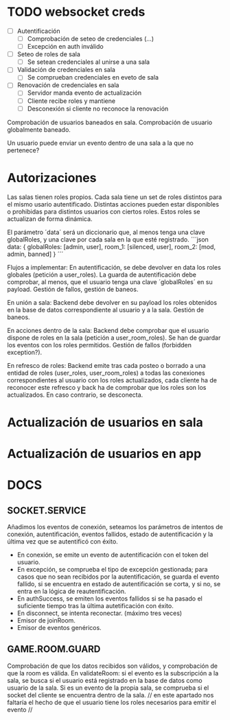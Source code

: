 # TODO websocket creds

- [ ] Autentificación
    - [ ] Comprobación de seteo de credenciales (...)
    - [ ] Excepción en auth inválido

- [ ] Seteo de roles de sala
    - [ ] Se setean credenciales al unirse a una sala
- [ ] Validación de credenciales en sala
    - [ ] Se comprueban credenciales en eveto de sala
- [ ] Renovación de credenciales en sala
    - [ ] Servidor manda evento de actualización
    - [ ] Cliente recibe roles y mantiene
    - [ ] Desconexión si cliente no reconoce la renovación

Comprobación de usuarios baneados en sala.
Comprobación de usuario globalmente baneado.

Un usuario puede enviar un evento dentro de una sala a la que no pertenece?

# Autorizaciones
Las salas tienen roles propios. Cada sala tiene un set de roles distintos para el mismo usario autentificado. Distintas acciones pueden estar disponibles o prohibidas para distintos usuarios con ciertos roles. Estos roles se actualizan de forma dinámica.

El parámetro ´data´ será un diccionario que, al menos tenga una clave globalRoles, y una clave por cada sala en la que esté registrado.
´´´json
data: {
    globalRoles: [admin, user],
    room_1: [silenced, user],
    room_2: [mod, admin, banned]
}
´´´

Flujos a implementar:
En autentificación, se debe devolver en data los roles globales (petición a user_roles).
La guarda de autentificación debe comprobar, al menos, que el usuario tenga una clave 
´globalRoles´ en su payload.
Gestión de fallos, gestión de baneos.

En unión a sala:
Backend debe devolver en su payload los roles obtenidos en la base de datos correspondiente al usuario y a la sala.
Gestión de baneos.

En acciones dentro de la sala:
Backend debe comprobar que el usuario dispone de roles en la sala (petición a user_room_roles). Se han de guardar los eventos con los roles permitidos.
Gestión de fallos (forbidden exception?).

En refresco de roles:
Backend emite tras cada posteo o borrado a una entidad de roles (user_roles, user_room_roles) a todas las conexiones correspondientes al usuario con los roles actualizados, cada cliente ha de reconocer este refresco y back ha de comprobar que los roles son los actualizados. En caso contrario, se desconecta.


# Actualización de usuarios en sala

# Actualización de usuarios en app

# DOCS
## SOCKET.SERVICE
Añadimos los eventos de conexión, seteamos los parámetros de intentos de conexión, autentificación, eventos fallidos, estado de autentificación y la última vez que se autentificó con éxito.

* En conexión, se emite un evento de autentificación con el token del usuario.
* En excepción, se comprueba el tipo de excepción gestionada; para casos que no sean recibidos por la autentificación, se guarda el evento fallido, si se encuentra en estado de autentificación se corta, y si no, se entra en la lógica de reautentificación.
* En authSuccess, se emiten los eventos fallidos si se ha pasado el suficiente tiempo tras la última autetificación con éxito.
* En disconnect, se intenta reconectar. (máximo tres veces)
* Emisor de joinRoom.
* Emisor de eventos genéricos.

## GAME.ROOM.GUARD
Comprobación de que los datos recibidos son válidos, y comprobación de que la room es válida.
En validateRoom: si el evento es la subscripción a la sala, se busca si el usuario está registrado en la base de datos como usuario de la sala. Si es un evento de la propia sala, se comprueba si el socket del cliente se encuentra dentro de la sala.
// en este apartado nos faltaría el hecho de que el usuario tiene los roles necesarios para emitir el evento //
